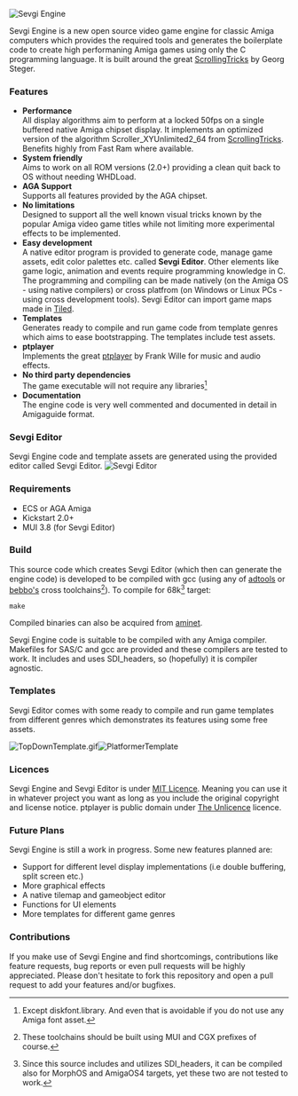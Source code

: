 ![Sevgi Engine](https://s14.gifyu.com/images/bsCeR.gif)

Sevgi Engine is a new open source video game engine for classic Amiga computers which provides the required tools and generates the boilerplate code to create high performaning Amiga games using only the C programming language. It is built around the great [ScrollingTricks](https://aminet.net/package/dev/src/ScrollingTrick) by Georg Steger.

### Features
* **Performance**
  <br>All display algorithms aim to perform at a locked 50fps on a single buffered native Amiga chipset display. It implements an optimized version of the algorithm Scroller_XYUnlimited2_64 from [ScrollingTricks](https://aminet.net/package/dev/src/ScrollingTrick). Benefits highly from Fast Ram where available.</br>
* **System friendly**
  <br>Aims to work on all ROM versions (2.0+) providing a clean quit back to OS without needing WHDLoad.</br>
* **AGA Support**
  <br>Supports all features provided by the AGA chipset.</br>
* **No limitations**
  <br>Designed to support all the well known visual tricks known by the popular Amiga video game titles while not limiting more experimental effects to be implemented.</br>
* **Easy development**
  <br>A native editor program is provided to generate code, manage game assets, edit color palettes etc. called **Sevgi Editor**. Other elements like game logic, animation and events require programming knowledge in C. The programming and compiling can be made natively (on the Amiga OS - using native compilers) or cross platfrom (on Windows or Linux PCs - using cross development tools). Sevgi Editor can import game maps made in [Tiled](mapeditor.org).</br>
* **Templates**
  <br>Generates ready to compile and run game code from template genres which aims to ease bootstrapping. The templates include test assets.</br>
* **ptplayer**
  <br>Implements the great [ptplayer](https://aminet.net/package/mus/play/ptplayer) by Frank Wille for music and audio effects.</br>
* **No third party dependencies**
  <br>The game executable will not require any libraries[^1]</br>
* **Documentation**
  <br>The engine code is very well commented and documented in detail in Amigaguide format.</br>

[^1]:Except diskfont.library. And even that is avoidable if you do not use any Amiga font asset.

### Sevgi Editor
Sevgi Engine code and template assets are generated using the provided editor called Sevgi Editor.
![Sevgi Editor](https://s14.gifyu.com/images/bsCei.png)

### Requirements
* ECS or AGA Amiga
* Kickstart 2.0+
* MUI 3.8 (for Sevgi Editor)

### Build
This source code which creates Sevgi Editor (which then can generate the engine code) is developed to be compiled with gcc (using any of [adtools](https://github.com/jens-maus/amigaos-cross-toolchain) or [bebbo's](https://github.com/bebbo/amiga-gcc) cross toolchains[^2]).
To compile for 68k[^3] target:

`make`

Compiled binaries can also be acquired from [aminet](aminet.net).

Sevgi Engine code is suitable to be compiled with any Amiga compiler. Makefiles for SAS/C and gcc are provided and these compilers are tested to work. It includes and uses SDI_headers, so (hopefully) it is compiler agnostic.

[^2]:These toolchains should be built using MUI and CGX prefixes of course.
[^3]:Since this source includes and utilizes SDI_headers, it can be compiled also for MorphOS and AmigaOS4 targets, yet these two are not tested to work.

### Templates
Sevgi Editor comes with some ready to compile and run game templates from different genres which demonstrates its features using some free assets.

![TopDownTemplate.gif](https://s14.gifyu.com/images/bsUeC.gif)![PlatformerTemplate](https://s14.gifyu.com/images/bsCej.gif)

### Licences
Sevgi Engine and Sevgi Editor is under [MIT Licence](https://opensource.org/license/mit). Meaning you can use it in whatever project you want as long as you include the original copyright and license notice.
ptplayer is public domain under [The Unlicence](https://opensource.org/license/unlicense) licence.

### Future Plans
Sevgi Engine is still a work in progress. Some new features planned are:
* Support for different level display implementations (i.e double buffering, split screen etc.)
* More graphical effects
* A native tilemap and gameobject editor
* Functions for UI elements
* More templates for different game genres

### Contributions
If you make use of Sevgi Engine and find shortcomings, contributions like feature requests, bug reports or even pull requests will be highly appreciated. Please don't hesitate to fork this repository and open a pull request to add your features and/or bugfixes.
